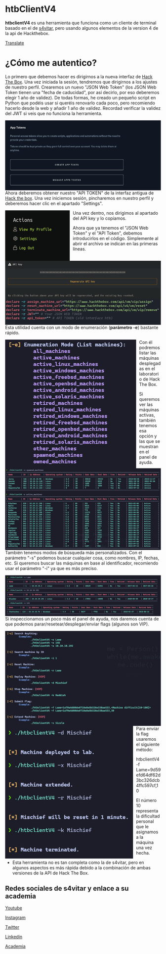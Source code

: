 # htbClientV4

**htbclientV4** es una herramienta que funciona como un cliente de terminal basado en el de [s4vitar](https://github.com/s4vitar), pero usando algunos elementos de la version 4 de la api de Hackthebox.

[Translate](https://translate.google.com/translate?hl=en&sl=es&u=https://hgx64.github.io/htbClientV4)


¿Cómo me autentico?
======
Lo primero que debemos hacer es dirigirnos a la nueva interfaz de [Hack The Box](https://www.hackthebox.com). Una vez iniciada la sesión, tendremos que dirigirnos a los ajustes de nuestro perfil. Crearemos un nuevo "JSON Web Token" (los JSON Web Token tienen una "fecha de caducidad", por así decirlo, por eso deberemos elegir 1 año de validez). De todas formas, he creado un pequeño script en Python que podéis usar si queréis renovarlo cada poco, pero recomiendo hacerlo desde la web y añadir 1 año de validez. Recordad verificar la validez del JWT si veis que no funciona la herramienta.

<p align="center">
<img src="Images/get_jwt.png"
        alt="First"
        style="float: left; margin-right: 10px;" />
</p>


Ahora deberemos obtener nuestro "API TOKEN" de la interfaz antigua de [Hack the box](https://hackthebox.eu/login). Una vez iniciemos sesión, pincharemos en nuestro perfil y deberemos hacer clic en el apartado "Settings".

<p align="center">
<img src="Images/localizar_settings.png"
        alt="Second"
        style="float: left; margin-right: 10px;" />
</p>

Una vez dentro, nos dirigimos al apartado del API key y lo copiamos.

<p align="center">
<img src="Images/get_api_key.png"
        alt="Third"
        style="float: left; margin-right: 10px;" />
</p>

Ahora que ya tenemos el "JSON Web Token" y el "API Token", debemos introducirlos en el código. Simplemente al abrir el archivo se indican en las primeras líneas.

<p align="center">
<img src="Images/authentication_into_the_code.png"
        alt="Fourth"
        style="float: left; margin-right: 10px;" />
</p>

Esta utilidad cuenta con un modo de enumeración (**parámetro -e**) bastante rápido.

<p align="center">
<img src="Images/enumeration_mode_panel.png"
        alt="Fifth"
        style="float: left; margin-right: 10px;" />
</p>

Con él podremos listar las máquinas desplegadas en el laboratorio de Hack The Box.

<p align="center">
<img src="Images/spawned_machines_file.png"
        alt="6"
        style="float: left; margin-right: 10px;" />
</p>

Si queremos ver las máquinas activas, también tenemos esa opción y las que se muestran en el panel de ayuda.
<p align="center">
<img src="Images/active_machines_file.png"
        alt="7"
        style="float: left; margin-right: 10px;" />
</p>

También tenemos modos de búsqueda más personalizados. Con el parámetro "-s" podemos buscar cualquier cosa, como nombres, IP, fechas, etc. Si queremos buscar las máquinas en base al identificador, recomiendo usar el parámetro "-i" ya que es más preciso.
<p align="center">
<img src="Images/search_machines_file.png"
        alt="8"
        style="float: left; margin-right: 10px;" />
</p>

Si inspeccionamos un poco más el panel de ayuda, nos daremos cuenta de que podemos parar/resetear/desplegar/enviar flags (algunos son VIP).

<p align="center">
<img src="Images/help_panel_spawned_machines.png"
        alt="9"
        style="float: left; margin-right: 10px;" />
</p>

<p align="center">
<img src="Images/control_machines_file.png"
        alt="9"
        style="float: left; margin-right: 10px;" />
</p>

Para enviar la flag usaremos el siguiente método:

* htbclientV4 -f Lame=9d59efd64df62d3bc326dcb4ffc597cf,10

* El número 10 representa la dificultad personal que le asignamos a la máquina una vez hecha.

* Esta herramienta no es tan completa como la de s4vitar, pero en algunos aspectos es más rápida debido a la combinación de ambas versiones de la API de Hack The Box.

## Redes sociales de s4vitar y enlace a su academia

[Youtube](https://www.youtube.com/s4vitar)  

[Instagram](https://www.instagram.com/s4vitarx/)  

[Twitter](https://twitter.com/S4vitar)  

[Linkedin](https://es.linkedin.com/in/s4vitar)  

[Academia](https://hack4u.io/)


